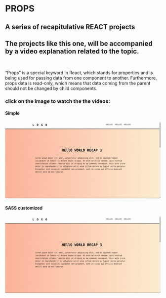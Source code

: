 

# PROPS
## A series of recapitulative REACT projects
## The projects like this one, will be accompanied by a video explanation related to the topic.

<br>
<p> “Props” is a special keyword in React, which stands for properties and is being used for passing data from one component to another. Furthermore, props data is read-only, which means that data coming from the parent should not be changed by child components.

</p>


### click on the image to watch the the videos:


#### Simple 

[<img src="./img/REACT-test3.gif">](https://youtu.be/LTe3nHrjsbo)

#### SASS customized

[<img src="./img/REACT-test3.gif">](https://youtu.be/LTe3nHrjsbo)

<br>
<br>
